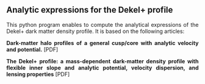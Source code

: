 <h2> Analytic expressions for the Dekel+ profile </h2>

<p align="justify">
This python program enables to compute the analytical expressions of the Dekel+ dark matter density profile. It is based on the following articles: 
</p>
       
<p align="justify">
<a href="https://ui.adsabs.harvard.edu/abs/2017MNRAS.468.1005D"  style="text-decoration:none" class="type1"><b>Dark-matter halo profiles of a general cusp/core with analytic velocity and potential.</b></a> 
<a href="https://ui.adsabs.harvard.edu/link_gateway/2017MNRAS.468.1005D/EPRINT_PDF" style="text-decoration:none" class="type1"> [PDF] </a>
</p>

<p align="justify">
<a href="https://ui.adsabs.harvard.edu/abs/2020arXiv200408395F"  style="text-decoration:none" class="type1"><b>The Dekel+ profile: a mass-dependent dark-matter density profile with flexible inner slope and analytic potential, velocity dispersion, and lensing properties</b></a> 
<a href="https://ui.adsabs.harvard.edu/link_gateway/2020arXiv200408395F/EPRINT_PDF" style="text-decoration:none" class="type1"> [PDF] </a>
</p>


